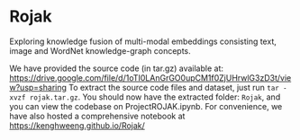 # Rojak
Exploring knowledge fusion of multi-modal embeddings consisting text, image and WordNet knowledge-graph concepts.

We have provided the source code (in tar.gz) available at: https://drive.google.com/file/d/1oTI0LAnGrGO0upCM1f0ZjUHrwlG3zD3t/view?usp=sharing
To extract the source code files and dataset, just run `tar -xvzf rojak.tar.gz`. You should now have the extracted folder: `Rojak`, and you can view the codebase on ProjectROJAK.ipynb. For convenience, we have also hosted a comprehensive notebook at https://kenghweeng.github.io/Rojak/
